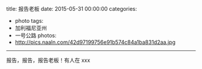title: 报告老板
date: 2015-05-31 00:00:00
categories:
- photo
tags:
- 加利福尼亚州
- 一号公路
photos:
- http://pics.naaln.com/42d97199756e91b574c84a1ba831d2aa.jpg
---

报告，报告，报告老板！有人在 xxx